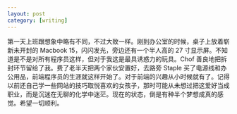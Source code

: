 ```yaml
---
layout: post
category: [writing]
---
```


第一天上班跟想象中略有不同，不过大致一样。刚到办公室的时候，桌子上放着崭新未开封的 Macbook 15，闪闪发光，旁边还有一个半人高的 27 寸显示屏。不知道是不是对所有程序员这样，但对于我这是最具诱惑力的玩具。Chof 善良地把拆封环节留给了我。费了老半天把两个家伙安置好，去路旁 Staple 买了电源线和办公用品，前端程序员的生涯就这样开始了。对于前端的兴趣从小时候就有了。记得以前还自己学一些网站的技巧取悦喜欢的女孩子，那时可能从未想过把这爱好当成职业，而是沉迷在无聊的化学中迷茫。现在的状态，倒是有种半个梦想成真的感觉。希望一切顺利。
